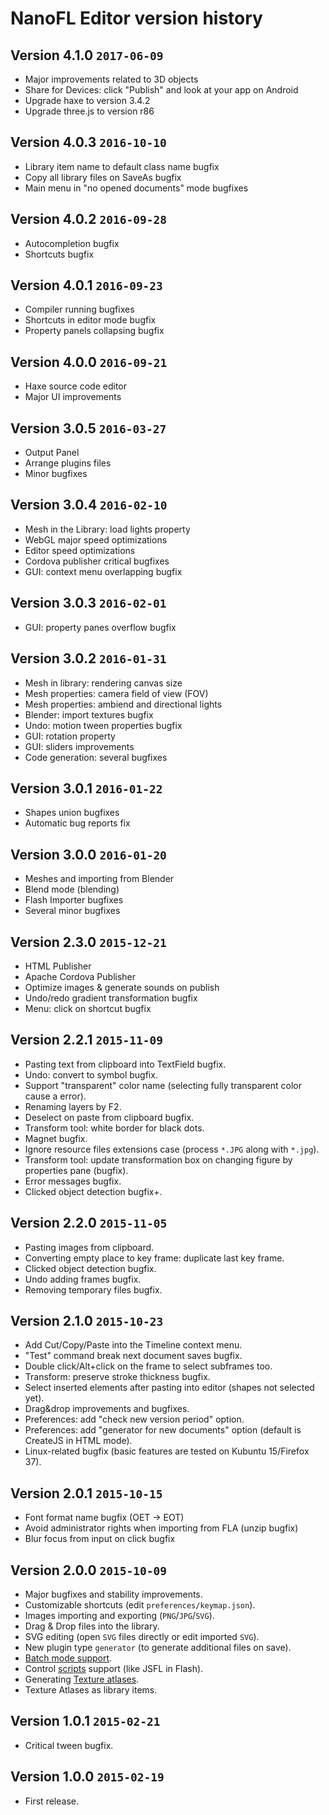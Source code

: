 # NanoFL Editor version history

## Version 4.1.0 `2017-06-09`

* Major improvements related to 3D objects
* Share for Devices: click "Publish" and look at your app on Android
* Upgrade haxe to version 3.4.2
* Upgrade three.js to version r86


## Version 4.0.3 `2016-10-10`

* Library item name to default class name bugfix
* Copy all library files on SaveAs bugfix
* Main menu in "no opened documents" mode bugfixes


## Version 4.0.2 `2016-09-28`

* Autocompletion bugfix
* Shortcuts bugfix


## Version 4.0.1 `2016-09-23`

* Compiler running bugfixes
* Shortcuts in editor mode bugfix
* Property panels collapsing bugfix


## Version 4.0.0 `2016-09-21`

* Haxe source code editor
* Major UI improvements


## Version 3.0.5 `2016-03-27`

* Output Panel
* Arrange plugins files
* Minor bugfixes


## Version 3.0.4 `2016-02-10`

* Mesh in the Library: load lights property
* WebGL major speed optimizations
* Editor speed optimizations
* Cordova publisher critical bugfixes
* GUI: context menu overlapping bugfix


## Version 3.0.3 `2016-02-01`

* GUI: property panes overflow bugfix


## Version 3.0.2 `2016-01-31`

* Mesh in library: rendering canvas size
* Mesh properties: camera field of view (FOV)
* Mesh properties: ambiend and directional lights
* Blender: import textures bugfix
* Undo: motion tween properties bugfix
* GUI: rotation property
* GUI: sliders improvements
* Code generation: several bugfixes

## Version 3.0.1 `2016-01-22`

* Shapes union bugfixes
* Automatic bug reports fix


## Version 3.0.0 `2016-01-20`

* Meshes and importing from Blender
* Blend mode (blending)
* Flash Importer bugfixes
* Several minor bugfixes


## Version 2.3.0 `2015-12-21`

* HTML Publisher
* Apache Cordova Publisher
* Optimize images & generate sounds on publish
* Undo/redo gradient transformation bugfix
* Menu: click on shortcut bugfix


## Version 2.2.1 `2015-11-09`

* Pasting text from clipboard into TextField bugfix.
* Undo: convert to symbol bugfix.
* Support "transparent" color name (selecting fully transparent color cause a error).
* Renaming layers by F2.
* Deselect on paste from clipboard bugfix.
* Transform tool: white border for black dots.
* Magnet bugfix.
* Ignore resource files extensions case (process `*.JPG` along with `*.jpg`).
* Transform tool: update transformation box on changing figure by properties pane (bugfix).
* Error messages bugfix.
* Clicked object detection bugfix+.


## Version 2.2.0 `2015-11-05`

* Pasting images from clipboard.
* Converting empty place to key frame: duplicate last key frame.
* Clicked object detection bugfix.
* Undo adding frames bugfix.
* Removing temporary files bugfix.


## Version 2.1.0 `2015-10-23`

* Add Cut/Copy/Paste into the Timeline context menu.
* "Test" command break next document saves bugfix.
* Double click/Alt+click on the frame to select subframes too.
* Transform: preserve stroke thickness bugfix.
* Select inserted elements after pasting into editor (shapes not selected yet).
* Drag&drop improvements and bugfixes.
* Preferences: add "check new version period" option.
* Preferences: add "generator for new documents" option (default is CreateJS in HTML mode).
* Linux-related bugfix (basic features are tested on Kubuntu 15/Firefox 37).


## Version 2.0.1 `2015-10-15`

* Font format name bugfix (OET -> EOT)
* Avoid administrator rights when importing from FLA (unzip bugfix)
* Blur focus from input on click bugfix


## Version 2.0.0 `2015-10-09`

* Major bugfixes and stability improvements.
* Customizable shortcuts (edit `preferences/keymap.json`).
* Images importing and exporting (`PNG`/`JPG`/`SVG`).
* Drag & Drop files into the library.
* SVG editing (open `SVG` files directly or edit imported `SVG`).
* New plugin type `generator` (to generate additional files on save).
* [Batch mode support](/docs/command_line/).
* Control [scripts](/docs/scripts/) support (like JSFL in Flash).
* Generating [Texture atlases](/docs/generate_texture_atlases/).
* Texture Atlases as library items.


## Version 1.0.1 `2015-02-21`

* Critical tween bugfix.


## Version 1.0.0 `2015-02-19`

* First release.
